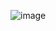 ![image](https://github.com/ilrexho2011/Project-EULER-Possible-Solutions-Problems-401_to_500/assets/61479363/51e426b0-85be-47b4-8664-57fae5f6ae56)

